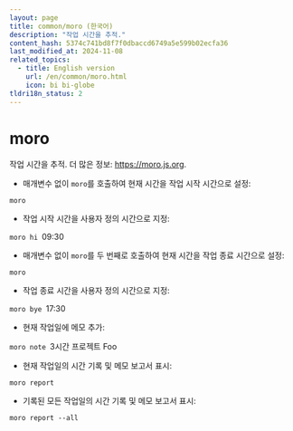 ```yaml
---
layout: page
title: common/moro (한국어)
description: "작업 시간을 추적."
content_hash: 5374c741bd8f7f0dbaccd6749a5e599b02ecfa36
last_modified_at: 2024-11-08
related_topics:
  - title: English version
    url: /en/common/moro.html
    icon: bi bi-globe
tldri18n_status: 2
---
```

# moro

작업 시간을 추적.
더 많은 정보: <https://moro.js.org>.

- 매개변수 없이 `moro`를 호출하여 현재 시간을 작업 시작 시간으로 설정:

`moro`

- 작업 시작 시간을 사용자 정의 시간으로 지정:

`moro hi `<span class="tldr-var badge badge-pill bg-dark-lm bg-white-dm text-white-lm text-dark-dm font-weight-bold">09:30</span>

- 매개변수 없이 `moro`를 두 번째로 호출하여 현재 시간을 작업 종료 시간으로 설정:

`moro`

- 작업 종료 시간을 사용자 정의 시간으로 지정:

`moro bye `<span class="tldr-var badge badge-pill bg-dark-lm bg-white-dm text-white-lm text-dark-dm font-weight-bold">17:30</span>

- 현재 작업일에 메모 추가:

`moro note `<span class="tldr-var badge badge-pill bg-dark-lm bg-white-dm text-white-lm text-dark-dm font-weight-bold">3시간 프로젝트 Foo</span>

- 현재 작업일의 시간 기록 및 메모 보고서 표시:

`moro report`

- 기록된 모든 작업일의 시간 기록 및 메모 보고서 표시:

`moro report --all`
